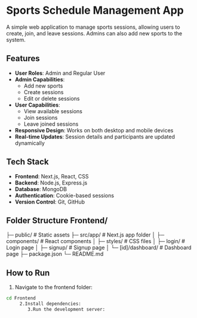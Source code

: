 # Sports Schedule Management App

A simple web application to manage sports sessions, allowing users to create, join, and leave sessions. Admins can also add new sports to the system.

## Features

- **User Roles**: Admin and Regular User
- **Admin Capabilities**:
  - Add new sports
  - Create sessions
  - Edit or delete sessions
- **User Capabilities**:
  - View available sessions
  - Join sessions
  - Leave joined sessions
- **Responsive Design**: Works on both desktop and mobile devices
- **Real-time Updates**: Session details and participants are updated dynamically

## Tech Stack

- **Frontend**: Next.js, React, CSS
- **Backend**: Node.js, Express.js
- **Database**: MongoDB
- **Authentication**: Cookie-based sessions
- **Version Control**: Git, GitHub

## Folder Structure                                                                                                                                            Frontend/
├─ public/ # Static assets
├─ src/app/ # Next.js app folder
│ ├─ components/ # React components
│ ├─ styles/ # CSS files
│ ├─ login/ # Login page
│ ├─ signup/ # Signup page
│ └─ [id]/dashboard/ # Dashboard page
├─ package.json
└─ README.md                                                                                                                                                      
## How to Run

1. Navigate to the frontend folder:

```bash
cd Frontend
     2.Install dependencies:                                                                                                                                    npm install 
        3.Run the development server:                                                                                                                           npm run dev 
                                         

